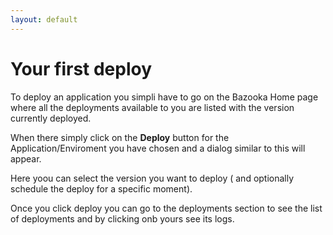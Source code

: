 ```yaml
---
layout: default
---
```


# Your first deploy

To deploy an application you simpli have to go on the Bazooka Home page where all the deployments available to you are listed with the version currently deployed.

When there simply click on the **Deploy** button for the Application/Enviroment you have chosen and a dialog similar to this will appear.

Here yoou can select the version you want to deploy ( and optionally schedule the deploy for a specific moment).

Once you click deploy you can go to the deployments section to see the list of deployments and by clicking onb yours see its logs.
